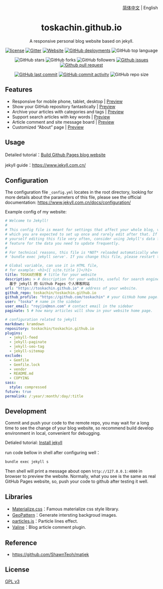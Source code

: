 <div align="center">
    <div align="right">
        <a href="README.md">简体中文</a> | English
    </div>
    <h1>toskachin.github.io</h1>
    <p>A responsive personal blog website based on jekyll.</p>

[![license](https://img.shields.io/github/license/toskachin/toskachin.github.io)](https://github.com/toskachin/toskachin.github.io/blob/master/COPYING)
[![Gitter](https://img.shields.io/gitter/room/toskachin/toskachin.github.i0)](https://gitter.im/toskachin-github-io/community?utm_source=badge&utm_medium=badge&utm_campaign=pr-badge)
[![Website](https://img.shields.io/website?down_color=lightgrey%09&down_message=offline&up_color=%09aqua&up_message=online&url=https%3A%2F%2Ftoskachin.github.io)](https://toskachin.github.io)
[![GitHub deployments](https://img.shields.io/github/deployments/toskachin/toskachin.github.io/github-pages)](https://github.com/toskachin/toskachin.github.io/deployments)
![GitHub top language](https://img.shields.io/github/languages/top/toskachin/toskachin.github.io)

![GitHub stars](https://img.shields.io/github/stars/toskachin/toskachin.github.io?style=flat)
![GitHub forks](https://img.shields.io/github/forks/toskachin/toskachin.github.io?style=flat)
![GitHub followers](https://img.shields.io/github/followers/toskachin?style=flat)
[![Github issues](https://img.shields.io/badge/issues-welcome-success)](https://github.com/toskachin/toskachin.github.io/issues)
[![Github pull request](https://img.shields.io/badge/pull%20request-welcome-success)](https://github.com/toskachin/toskachin.github.io/pulls)

[![GitHub last commit](https://img.shields.io/github/last-commit/toskachin/toskachin.github.io)](https://github.com/toskachin/toskachin.github.io/commit/master)
[![GitHub commit activity](https://img.shields.io/github/commit-activity/m/toskachin/toskachin.github.io)](https://github.com/toskachin/toskachin.github.io/graphs/commit-activity)
![GitHub repo size](https://img.shields.io/github/repo-size/toskachin/toskachin.github.io)
</div>

## Features

- Responsive for mobile phone, tablet, desktop | [Preview](https://toskachin.github.io)
- Show your GitHub repository fantastically | [Preview](https://toskachin.github.io/projects)
- Archive your articles with categories and tags | [Preview](https://toskachin.github.io/categories)
- Support search articles with key words | [Preview](https://toskachin.github.io)
- Article comment and site message board | [Preview](https://toskachin.github.io/message)
- Customized “About” page | [Preview](https://toskachin.github.io/about)

## Usage

Detailed tutorial：[Build Github Pages blog website](https://toskachin.github.io/2018/04/01/github-pages-blog)

jekyll guide：<https://www.jekyll.com.cn/>

## Configuration

The configuration file `_config.yml` locates in the root directory, looking for more details about the parameters of this file, please see the official documentation: <https://www.jekyll.com.cn/docs/configuration/>

Example config of my website:
```yml
# Welcome to Jekyll!
#
# This config file is meant for settings that affect your whole blog, values
# which you are expected to set up once and rarely edit after that. If you find
# yourself editing this file very often, consider using Jekyll's data files
# feature for the data you need to update frequently.
#
# For technical reasons, this file is *NOT* reloaded automatically when you use
# 'bundle exec jekyll serve'. If you change this file, please restart the server process.

# Global variable, can use it in HTML file,
# for example: <h1>{{ site.title }}</h1> 
title: TOSKA的博客 # title for your website
description: > # description for your website, useful for search engine exhibition.
  基于 jekyll 的 Github Pages 个人博客网站
url: "https://toskachin.github.io" # address of your website.
github_repo: toskachin/toskachin.github.io
github_profile: "https://github.com/toskachin" # your GitHub home page.
user: "toska" # name in the sidebar
user_email: "royjin@msn.com" # contact email in the sidebar
paginate: 5 # how many articles will show in your website home page.

# configuration related to jekyll
markdown: kramdown
repository: toskachin/toskachin.github.io
plugins:
  - jekyll-feed
  - jekyll-paginate
  - jekyll-seo-tag
  - jekyll-sitemap
exclude:
  - Gemfile
  - Gemfile.lock
  - vendor
  - README.md
  - COPYING
sass:
  style: compressed
future: true
permalink: /:year/:month/:day/:title
```

## Development

Commit and push your code to the remote repo, you may wait for a long time to see the change of your blog website, so recommend build develop environment in local, convenient for debugging.

Detialed tutorial: [Install jekyll](https://toskachin.github.io/2018/04/01/github-pages-blog#%E5%AE%89%E8%A3%85jekyll-)

run code bellow in shell after configuring well：
```cmd
bundle exec jekyll s
```

Then shell will print a message about open `http://127.0.0.1:4000` in browser to preview the website. Normally, what you see is the same as real GitHub Pages website, so, push your code to github after testing it well.

## Libraries

- [Materialize.css](http://materializecss.com/)：Famous materialize css style library.
- [GeoPattern](http://btmills.github.io/geopattern/)：Generate intersting backgroud images.
- [particles.js](https://marcbruederlin.github.io/particles.js/)：Particle lines effect.
- [Valine](https://valine.js.org/)：Blog article comment plugin.

## Reference

- https://github.com/ShawnTeoh/matjek

## License

[GPL v3](https://github.com/toskachin/toskachin.github.io/blob/master/COPYING)